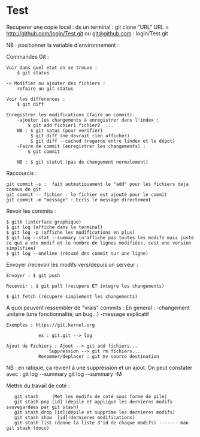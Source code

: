 # Test

Recuperer une copie local : ds un terminal : git clone "URL"
URL = http://github.com/login/Test.git
ou git@github.com : login/Test.git

NB : positionner la variable d'environnement : 

Commandes Git : 

	Voir dans quel etat on se trouve : 
		$ git status

	-> Modifier ou ajouter des fichiers :
		refaire un git status
	
	Voir les differences : 
		$ git diff

	Enregistrer les modifications (faire un commit): 
		-ajouter les changements à enregistrer dans l'index : 
			$ git add fichier1 fichier2  ... 
		NB : $ git satus (pour verifier)
		     $ git diff (ne devrait rien afficher)
		     $ git diff --cached (regarde entre lindex et le dépot)
		-Faire de commit (enregistrer les changements) :
			$ git commit

		NB : $ git statut (pas de changement normalement)


Raccourcis : 

	git commit -s :  fait autmatiquement le "add" pour les fichiers deja connus de git
	git commit -- fichier : le fichier est ajouté pour le commit
	git commit -m "message" : Ecris le message directement



Revoir les commits : 

	$ gitk (interface graphique)
	$ git log (affiche dans le terminal)
	$ git log -p (affiche les modifications en plus)
	$ git log --stat --summary (n'affiche pas toutes les modifs mais juste ce qui a ete modif et le nombre de lignes modifiées, cest une version simplifiée)
	$ git log --oneline (résumé des commit sur une ligne)	

Envoyer /recevoir les modifs  vers/depuis un serveur : 

	Envoyer : $ git push

	Recevoir : $ git pull (recupere ET integre les changements)

	$ git fetch (récupere simplement les changements)


A quoi peuvent ressembler de "vrais" commits :
	En general : -changement unitaire (une fonctionnalité, un bug...)
				 -message explicatif

	Exemples : https://git.kernel.org

				ex : git.git --> log

	Ajout de Fichiers : Ajout --> git add fichiers... 
	      	 	    Suppression --> git rm fichiers...
			    Renommer/deplacer : git mv source destination
NB : en ratique, ça revient à une suppression et un ajout. 
     		 On peut constater avec : git log --summary
		    	 	   	  git log --summary -M
					
				
Mettre du travail de coté :

       git stash     (Met les modifs de coté sous forme de pile)
       git stash pop [id] (depile et applique les dernieres modifs sauvegardées par git stash)
       git stash drop [id](dépile et supprime les dernieres modifs)
       git stash show  [id](dernieres modifications)
       git stash list (donne la liste d'id de chaque modifs) ------- man git stash (docu)
       
